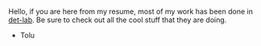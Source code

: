 Hello, if you are here from my resume, most of my work has been done in [det-lab](https://github.com/det-lab). Be sure to check out all the cool stuff that they are doing. 
- Tolu 
